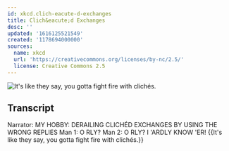 ```yaml
---
id: xkcd.clich-eacute-d-exchanges
title: Clich&eacute;d Exchanges
desc: ''
updated: '1616125521549'
created: '1178694000000'
sources:
  name: xkcd
  url: 'https://creativecommons.org/licenses/by-nc/2.5/'
  license: Creative Commons 2.5
---
```

![It's like they say, you gotta fight fire with clich&eacute;s.](https://imgs.xkcd.com/comics/cliched_exchanges.png)

## Transcript
Narrator: MY HOBBY: DERAILING CLICHÉD EXCHANGES BY USING THE WRONG REPLIES
Man 1: O RLY?
Man 2: O RLY? I 'ARDLY KNOW 'ER!
{{It's like they say, you gotta fight fire with clichés.}}
